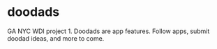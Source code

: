 doodads
=======

GA NYC WDI project 1. Doodads are app features. Follow apps, submit doodad ideas, and more to come.
